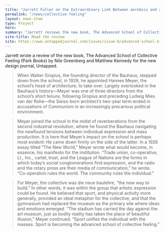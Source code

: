 ```yaml
---
title: "Jarrett Fuller on the Extraordinary Link Between aerobics and architecture"
permalink: "/news/collective-feeling"
layout: news-item
type: Project
hero:
summary: "Jarrett reviews the new book, The Advanced School of Collective Feeling for Untapped Journal"
site-title: Read the review
site: https://www.untappedjournal.com/issues/issue-8/advanced-school-of-collective-feeling-bauhaus-nile-greenberg-matthew-kennedy
---
```


Jarrett wrote a review of the new book, The Advanced School of Collective Feeling (Park Books) by Nile Greenberg and Matthew Kennedy for the new design journal, Untapped.

> When Walter Gropius, the founding director of the Bauhaus, stepped down from the school, in 1928, he appointed Hannes Meyer, the school’s head of architecture, to take over. Largely overlooked in the Bauhaus’s history—Meyer was one of three directors from the school’s short tenure, following Gropius and preceding Ludwig Mies van der Rohe—the Swiss-born architect’s two-year term ended in accusations of Communism in an increasingly precarious political environment.

> Meyer joined the school in the midst of reverberations from the second industrial revolution, where he found the Bauhaus navigating the newfound tensions between individual expression and mass production. It is here that Meyer’s impact on the school is perhaps most evident: He came down firmly on the side of the latter. In a 1926 essay titled “The New World,” Meyer wrote what would become, in essence, his manifesto for the institution. “Trade union, co-operative, Lt., Inc., cartel, trust, and the League of Nations are the forms in which today’s social conglomerations find expression, and the radio and the rotary press are their media of communication,” he wrote. “Co-operation rules the world. The community rules the individual.”

> For Meyer, the collective was die neue baulehre, “the new way to build.” In other words, it was within the group that artistic expression could be found. He believed that sport, and physical activity more generally, provided an ideal metaphor for the collective, and that the gymnasium had replaced the museum as the primary site where ideas and emotions emerged. “The stadium has carried the day against the art museum, just as bodily reality has taken the place of beautiful illusion,” Meyer continued. “Sport unifies the individual with the masses. Sport is becoming the advanced school of collective feeling.”